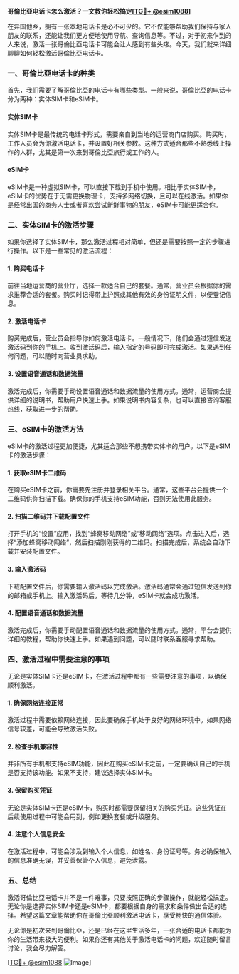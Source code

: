 **哥倫比亞电话卡怎么激活？一文教你轻松搞定[[TG💪+ @esim1088](https://t.me/s/esim1088)]**

在异国他乡，拥有一张本地电话卡是必不可少的。它不仅能够帮助我们保持与家人朋友的联系，还能让我们更方便地使用导航、查询信息等。不过，对于初来乍到的人来说，激活一张哥倫比亞电话卡可能会让人感到有些头疼。今天，我们就来详细聊聊如何轻松激活哥倫比亞电话卡。

### 一、哥倫比亞电话卡的种类

首先，我们需要了解哥倫比亞的电话卡有哪些类型。一般来说，哥倫比亞的电话卡分为两种：实体SIM卡和eSIM卡。

#### 实体SIM卡
实体SIM卡是最传统的电话卡形式，需要亲自到当地的运营商门店购买。购买时，工作人员会为你激活电话卡，并设置好相关参数。这种方式适合那些不熟悉线上操作的人群，尤其是第一次来到哥倫比亞旅行或工作的人。

#### eSIM卡
eSIM卡是一种虚拟SIM卡，可以直接下载到手机中使用。相比于实体SIM卡，eSIM卡的优势在于无需更换物理卡，支持多网络切换，且可以在线激活。如果你是经常出国的商务人士或者喜欢尝试新鲜事物的朋友，eSIM卡可能更适合你。

### 二、实体SIM卡的激活步骤

如果你选择了实体SIM卡，那么激活过程相对简单，但还是需要按照一定的步骤进行操作。以下是一些常见的激活流程：

#### 1. 购买电话卡
前往当地运营商的营业厅，选择一款适合自己的套餐。通常，营业员会根据你的需求推荐合适的套餐。购买时记得带上护照或其他有效的身份证明文件，以便登记信息。

#### 2. 激活电话卡
购买完成后，营业员会指导你如何激活电话卡。一般情况下，他们会通过短信发送激活码到你的手机上。收到激活码后，输入指定的号码即可完成激活。如果遇到任何问题，可以随时向营业员求助。

#### 3. 设置语音通话和数据流量
激活完成后，你需要手动设置语音通话和数据流量的使用方式。通常，运营商会提供详细的说明书，帮助用户快速上手。如果说明书内容复杂，也可以直接咨询客服热线，获取进一步的帮助。

### 三、eSIM卡的激活方法

eSIM卡的激活过程更加便捷，尤其适合那些不想携带实体卡的用户。以下是eSIM卡的激活步骤：

#### 1. 获取eSIM卡二维码
在购买eSIM卡之前，你需要先注册并登录相关平台。通常，这些平台会提供一个二维码供你扫描下载。确保你的手机支持eSIM功能，否则无法使用此服务。

#### 2. 扫描二维码并下载配置文件
打开手机的“设置”应用，找到“蜂窝移动网络”或“移动网络”选项。点击进入后，选择“添加蜂窝移动网络”，然后扫描刚刚获得的二维码。扫描完成后，系统会自动下载并安装配置文件。

#### 3. 输入激活码
下载配置文件后，你需要输入激活码以完成激活。激活码通常会通过短信发送到你的邮箱或手机上。输入激活码后，等待几分钟，eSIM卡就会成功激活。

#### 4. 配置语音通话和数据流量
激活完成后，你需要手动配置语音通话和数据流量的使用方式。通常，平台会提供详细的教程，帮助你快速上手。如果遇到问题，可以随时联系客服寻求帮助。

### 四、激活过程中需要注意的事项

无论是实体SIM卡还是eSIM卡，在激活过程中都有一些需要注意的事项，以确保顺利激活。

#### 1. 确保网络连接正常
激活过程中需要依赖网络连接，因此要确保手机处于良好的网络环境中。如果网络信号较差，可能会导致激活失败。

#### 2. 检查手机兼容性
并非所有手机都支持eSIM功能，因此在购买eSIM卡之前，一定要确认自己的手机是否支持该功能。如果不支持，建议选择实体SIM卡。

#### 3. 保留购买凭证
无论是实体SIM卡还是eSIM卡，购买时都需要保留相关的购买凭证。这些凭证在后续使用过程中可能会用到，例如更换套餐或升级服务。

#### 4. 注意个人信息安全
在激活过程中，可能会涉及到输入个人信息，如姓名、身份证号等。务必确保输入的信息准确无误，并妥善保管个人信息，避免泄露。

### 五、总结

激活哥倫比亞电话卡并不是一件难事，只要按照正确的步骤操作，就能轻松搞定。无论你是选择实体SIM卡还是eSIM卡，都要根据自身的需求和条件做出合适的选择。希望这篇文章能帮助你在哥倫比亞顺利激活电话卡，享受畅快的通信体验。

无论你是初次来到哥倫比亞，还是已经在这里生活多年，一张合适的电话卡都能为你的生活带来极大的便利。如果你还有其他关于激活电话卡的问题，欢迎随时留言讨论，我会尽力解答。

[[TG💪+ @esim1088](https://t.me/s/esim1088) ![Image](https://i.postimg.cc/4NQfJmqS/Snipaste-2025-05-13-00-14-12.png)]